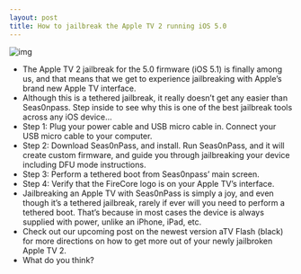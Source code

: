 ```yaml
---
layout: post
title: How to jailbreak the Apple TV 2 running iOS 5.0
---
```

![img](http://media.idownloadblog.com/wp-content/uploads/2012/03/Jailbreak-Apple-TV-2-iOS-5.0.png)
* The Apple TV 2 jailbreak for the 5.0 firmware (iOS 5.1) is finally among us, and that means that we get to experience jailbreaking with Apple’s brand new Apple TV interface.
* Although this is a tethered jailbreak, it really doesn’t get any easier than Seas0npass. Step inside to see why this is one of the best jailbreak tools across any iOS device…
* Step 1: Plug your power cable and USB micro cable in. Connect your USB micro cable to your computer.
* Step 2: Download Seas0nPass, and install. Run Seas0nPass, and it will create custom firmware, and guide you through jailbreaking your device including DFU mode instructions.
* Step 3: Perform a tethered boot from Seas0npass’ main screen.
* Step 4: Verify that the FireCore logo is on your Apple TV’s interface.
* Jailbreaking an Apple TV with Seas0nPass is simply a joy, and even though it’s a tethered jailbreak, rarely if ever will you need to perform a tethered boot. That’s because in most cases the device is always supplied with power, unlike an iPhone, iPad, etc.
* Check out our upcoming post on the newest version aTV Flash (black) for more directions on how to get more out of your newly jailbroken Apple TV 2.
* What do you think?

